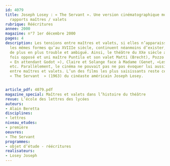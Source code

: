 ```yaml
---
id: 4079
title: Joseph Losey : « The Servant ». Une version cinématographique moderne des
  rapports maîtres / valets
rubrique: Réécritures
annee: 2000
magazine: n°7 1er décembre 2000
pages: 4
description: Les tensions entre maîtres et valets, si elles n’apparaissent plus sous
  les mêmes formes qu’au XVIIIe siècle, continuent néanmoins d’exister, mais de manière
  de plus en plus trouble et ambiguë. Ainsi, le théâtre du XXe siècle a tout à la
  fois opposé et uni maître Puntila et son valet Matti (Brecht), Pozzo et Lucky (Beckett,
  « En attendant Godot »), Claire et Solange face à Madame (Genet, «Les Bonnes »),
  etc. Parallèlement, le cinéma ne pouvait pas ne pas évoquer lui aussi les rapports
  entre maîtres et valets. L’un des films les plus saisissants reste certainement
  « The Servant  » (1963) du cinéaste américain Joseph Losey.


article_pdf: 4079.pdf
magazine_special: Maîtres et valets dans l’histoire du théâtre
revue: L’école des lettres des lycées
auteurs:
- Alain Beretta
disciplines:
- lettres
niveau_etudes:
- première
oeuvres:
- The Servant
programmes:
- objet d’étude - réécritures
realisateurs:
- Losey Joseph
---
```

